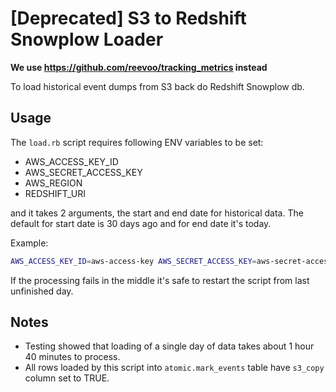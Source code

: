 # [Deprecated] S3 to Redshift Snowplow Loader

**We use https://github.com/reevoo/tracking_metrics instead**

To load historical event dumps from S3 back do Redshift Snowplow db.

## Usage

The `load.rb` script requires following ENV variables to be set:

- AWS_ACCESS_KEY_ID
- AWS_SECRET_ACCESS_KEY
- AWS_REGION
- REDSHIFT_URI

and it takes 2 arguments, the start and end date for historical data. The default for start date is 30 days ago and for end date it's today.

Example:

```sh
AWS_ACCESS_KEY_ID=aws-access-key AWS_SECRET_ACCESS_KEY=aws-secret-access-key AWS_REGION=eu-west-1 REDSHIFT_URI="postgres://user:password@localhost:5439/snowplow" bundle exec ruby load.rb 2016-07-29
```

If the processing fails in the middle it's safe to restart the script from last unfinished day.

## Notes

- Testing showed that loading of a single day of data takes about 1 hour 40 minutes to process.
- All rows loaded by this script into `atomic.mark_events` table have `s3_copy` column set to TRUE.
